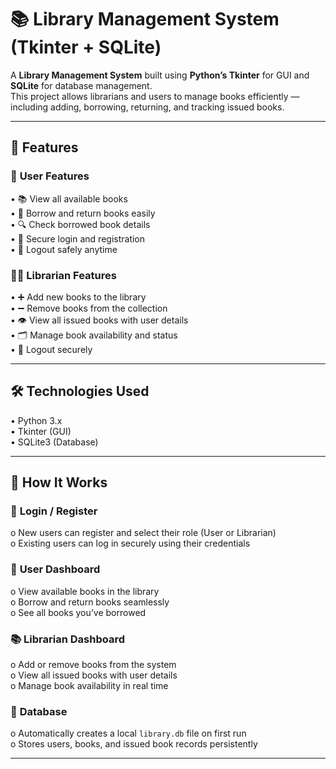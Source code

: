 # 📚 **Library Management System (Tkinter + SQLite)**

A **Library Management System** built using **Python’s Tkinter** for GUI and **SQLite** for database management.  
This project allows librarians and users to manage books efficiently — including adding, borrowing, returning, and tracking issued books.

---

## 🚀 **Features**

### 👤 **User Features**
• 📚 View all available books  
• 🛒 Borrow and return books easily  
• 🔍 Check borrowed book details  
• 🔐 Secure login and registration  
• 🚪 Logout safely anytime  

### 🧑‍💼 **Librarian Features**
• ➕ Add new books to the library  
• ➖ Remove books from the collection  
• 👁️ View all issued books with user details  
• 🗂️ Manage book availability and status  
• 🚪 Logout securely  

---

## 🛠️ **Technologies Used**
• Python 3.x  
• Tkinter (GUI)  
• SQLite3 (Database)  

---

## 🧠 **How It Works**

### 🔐 **Login / Register**
o New users can register and select their role (User or Librarian)  
o Existing users can log in securely using their credentials  

### 📘 **User Dashboard**
o View available books in the library  
o Borrow and return books seamlessly  
o See all books you’ve borrowed  

### 📚 **Librarian Dashboard**
o Add or remove books from the system  
o View all issued books with user details  
o Manage book availability in real time  

### 💾 **Database**
o Automatically creates a local `library.db` file on first run  
o Stores users, books, and issued book records persistently  

---



